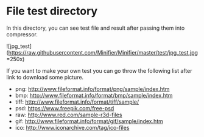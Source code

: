 # File test directory

In this directory, you can see test file and result after passing them into compressor.

![jpg_test](https://raw.githubusercontent.com/Minifier/Minifier/master/test/jpg_test.jpg =250x)

If you want to make your own test you can go throw the following list after link to download some picture.

- png:  http://www.fileformat.info/format/png/sample/index.htm
- bmp:  http://www.fileformat.info/format/bmp/sample/index.htm
- tiff: http://www.fileformat.info/format/tiff/sample/
- psd:  https://www.freepik.com/free-psd
- raw:  http://www.red.com/sample-r3d-files
- gif:  http://www.fileformat.info/format/gif/sample/index.htm
- ico:  http://www.iconarchive.com/tag/ico-files
